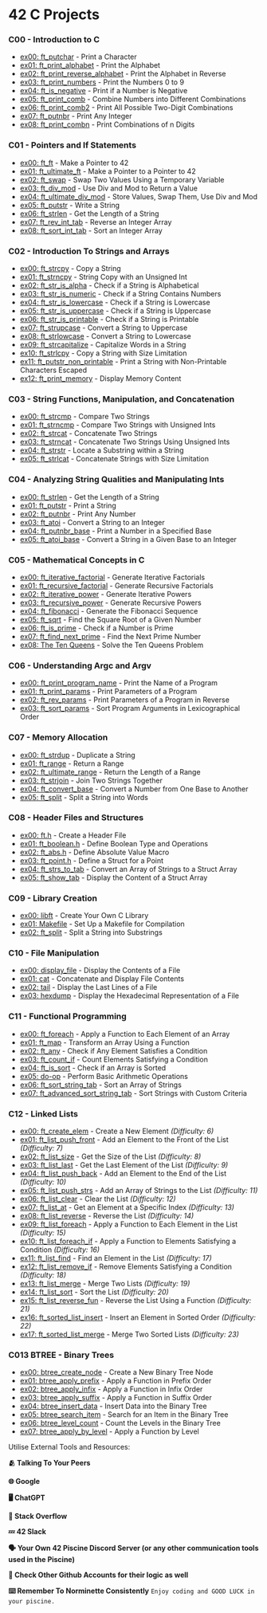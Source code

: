 # 42 C Projects

### C00 - Introduction to C
- [ex00: ft_putchar](./C00/ex00) - Print a Character
- [ex01: ft_print_alphabet](./C00/ex01) - Print the Alphabet
- [ex02: ft_print_reverse_alphabet](./C00/ex02) - Print the Alphabet in Reverse
- [ex03: ft_print_numbers](./C00/ex03) - Print the Numbers 0 to 9
- [ex04: ft_is_negative](./C00/ex04) - Print if a Number is Negative
- [ex05: ft_print_comb](./C00/ex05) - Combine Numbers into Different Combinations
- [ex06: ft_print_comb2](./C00/ex06) - Print All Possible Two-Digit Combinations
- [ex07: ft_putnbr](./C00/ex07) - Print Any Integer
- [ex08: ft_print_combn](./C00/ex08) - Print Combinations of n Digits

### C01 - Pointers and If Statements
- [ex00: ft_ft](./C01/ex00) - Make a Pointer to 42
- [ex01: ft_ultimate_ft](./C01/ex01) - Make a Pointer to a Pointer to 42
- [ex02: ft_swap](./C01/ex02) - Swap Two Values Using a Temporary Variable
- [ex03: ft_div_mod](./C01/ex03) - Use Div and Mod to Return a Value
- [ex04: ft_ultimate_div_mod](./C01/ex04) - Store Values, Swap Them, Use Div and Mod
- [ex05: ft_putstr](./C01/ex05) - Write a String
- [ex06: ft_strlen](./C01/ex06) - Get the Length of a String
- [ex07: ft_rev_int_tab](./C01/ex07) - Reverse an Integer Array
- [ex08: ft_sort_int_tab](./C01/ex08) - Sort an Integer Array

### C02 - Introduction To Strings and Arrays
- [ex00: ft_strcpy](./C02/ex00) - Copy a String
- [ex01: ft_strncpy](./C02/ex01) - String Copy with an Unsigned Int
- [ex02: ft_str_is_alpha](./C02/ex02) - Check if a String is Alphabetical
- [ex03: ft_str_is_numeric](./C02/ex03) - Check if a String Contains Numbers
- [ex04: ft_str_is_lowercase](./C02/ex04) - Check if a String is Lowercase
- [ex05: ft_str_is_uppercase](./C02/ex05) - Check if a String is Uppercase
- [ex06: ft_str_is_printable](./C02/ex06) - Check if a String is Printable
- [ex07: ft_strupcase](./C02/ex07) - Convert a String to Uppercase
- [ex08: ft_strlowcase](./C02/ex08) - Convert a String to Lowercase
- [ex09: ft_strcapitalize](./C02/ex09) - Capitalize Words in a String
- [ex10: ft_strlcpy](./C02/ex10) - Copy a String with Size Limitation
- [ex11: ft_putstr_non_printable](./C02/ex11) - Print a String with Non-Printable Characters Escaped
- [ex12: ft_print_memory](./C02/ex12) - Display Memory Content

### C03 - String Functions, Manipulation, and Concatenation
- [ex00: ft_strcmp](./C03/ex00) - Compare Two Strings
- [ex01: ft_strncmp](./C03/ex01) - Compare Two Strings with Unsigned Ints
- [ex02: ft_strcat](./C03/ex02) - Concatenate Two Strings
- [ex03: ft_strncat](./C03/ex03) - Concatenate Two Strings Using Unsigned Ints
- [ex04: ft_strstr](./C03/ex04) - Locate a Substring within a String
- [ex05: ft_strlcat](./C03/ex05) - Concatenate Strings with Size Limitation

### C04 - Analyzing String Qualities and Manipulating Ints
- [ex00: ft_strlen](./C04/ex00) - Get the Length of a String
- [ex01: ft_putstr](./C04/ex01) - Print a String
- [ex02: ft_putnbr](./C04/ex02) - Print Any Number
- [ex03: ft_atoi](./C04/ex03) - Convert a String to an Integer
- [ex04: ft_putnbr_base](./C04/ex04) - Print a Number in a Specified Base
- [ex05: ft_atoi_base](./C04/ex05) - Convert a String in a Given Base to an Integer

### C05 - Mathematical Concepts in C
- [ex00: ft_iterative_factorial](./C05/ex00) - Generate Iterative Factorials
- [ex01: ft_recursive_factorial](./C05/ex01) - Generate Recursive Factorials
- [ex02: ft_iterative_power](./C05/ex02) - Generate Iterative Powers
- [ex03: ft_recursive_power](./C05/ex03) - Generate Recursive Powers
- [ex04: ft_fibonacci](./C05/ex04) - Generate the Fibonacci Sequence
- [ex05: ft_sqrt](./C05/ex05) - Find the Square Root of a Given Number
- [ex06: ft_is_prime](./C05/ex06) - Check if a Number is Prime
- [ex07: ft_find_next_prime](./C05/ex07) - Find the Next Prime Number
- [ex08: The Ten Queens](./C05/ex08) - Solve the Ten Queens Problem

### C06 - Understanding Argc and Argv
- [ex00: ft_print_program_name](./C06/ex00) - Print the Name of a Program
- [ex01: ft_print_params](./C06/ex01) - Print Parameters of a Program
- [ex02: ft_rev_params](./C06/ex02) - Print Parameters of a Program in Reverse
- [ex03: ft_sort_params](./C06/ex03) - Sort Program Arguments in Lexicographical Order

### C07 - Memory Allocation
- [ex00: ft_strdup](./C07/ex00) - Duplicate a String
- [ex01: ft_range](./C07/ex01) - Return a Range
- [ex02: ft_ultimate_range](./C07/ex02) - Return the Length of a Range
- [ex03: ft_strjoin](./C07/ex03) - Join Two Strings Together
- [ex04: ft_convert_base](./C07/ex04) - Convert a Number from One Base to Another
- [ex05: ft_split](./C07/ex05) - Split a String into Words

### C08 - Header Files and Structures
- [ex00: ft.h](./C08/ex00) - Create a Header File
- [ex01: ft_boolean.h](./C08/ex01) - Define Boolean Type and Operations
- [ex02: ft_abs.h](./C08/ex02) - Define Absolute Value Macro
- [ex03: ft_point.h](./C08/ex03) - Define a Struct for a Point
- [ex04: ft_strs_to_tab](./C08/ex04) - Convert an Array of Strings to a Struct Array
- [ex05: ft_show_tab](./C08/ex05) - Display the Content of a Struct Array

### C09 - Library Creation
- [ex00: libft](./C09/ex00) - Create Your Own C Library
- [ex01: Makefile](./C09/ex01) - Set Up a Makefile for Compilation
- [ex02: ft_split](./C09/ex02) - Split a String into Substrings

### C10 - File Manipulation
- [ex00: display_file](./C10/ex00) - Display the Contents of a File
- [ex01: cat](./C10/ex01) - Concatenate and Display File Contents
- [ex02: tail](./C10/ex02) - Display the Last Lines of a File
- [ex03: hexdump](./C10/ex03) - Display the Hexadecimal Representation of a File

### C11 - Functional Programming
- [ex00: ft_foreach](./C11/ex00) - Apply a Function to Each Element of an Array
- [ex01: ft_map](./C11/ex01) - Transform an Array Using a Function
- [ex02: ft_any](./C11/ex02) - Check if Any Element Satisfies a Condition
- [ex03: ft_count_if](./C11/ex03) - Count Elements Satisfying a Condition
- [ex04: ft_is_sort](./C11/ex04) - Check if an Array is Sorted
- [ex05: do-op](./C11/ex05) - Perform Basic Arithmetic Operations
- [ex06: ft_sort_string_tab](./C11/ex06) - Sort an Array of Strings
- [ex07: ft_advanced_sort_string_tab](./C11/ex07) - Sort Strings with Custom Criteria

### C12 - Linked Lists
- [ex00: ft_create_elem](./C12/ex00) - Create a New Element *(Difficulty: 6)*
- [ex01: ft_list_push_front](./C12/ex01) - Add an Element to the Front of the List *(Difficulty: 7)*
- [ex02: ft_list_size](./C12/ex02) - Get the Size of the List *(Difficulty: 8)*
- [ex03: ft_list_last](./C12/ex03) - Get the Last Element of the List *(Difficulty: 9)*
- [ex04: ft_list_push_back](./C12/ex04) - Add an Element to the End of the List *(Difficulty: 10)*
- [ex05: ft_list_push_strs](./C12/ex05) - Add an Array of Strings to the List *(Difficulty: 11)*
- [ex06: ft_list_clear](./C12/ex06) - Clear the List *(Difficulty: 12)*
- [ex07: ft_list_at](./C12/ex07) - Get an Element at a Specific Index *(Difficulty: 13)*
- [ex08: ft_list_reverse](./C12/ex08) - Reverse the List *(Difficulty: 14)*
- [ex09: ft_list_foreach](./C12/ex09) - Apply a Function to Each Element in the List *(Difficulty: 15)*
- [ex10: ft_list_foreach_if](./C12/ex10) - Apply a Function to Elements Satisfying a Condition *(Difficulty: 16)*
- [ex11: ft_list_find](./C12/ex11) - Find an Element in the List *(Difficulty: 17)*
- [ex12: ft_list_remove_if](./C12/ex12) - Remove Elements Satisfying a Condition *(Difficulty: 18)*
- [ex13: ft_list_merge](./C12/ex13) - Merge Two Lists *(Difficulty: 19)*
- [ex14: ft_list_sort](./C12/ex14) - Sort the List *(Difficulty: 20)*
- [ex15: ft_list_reverse_fun](./C12/ex15) - Reverse the List Using a Function *(Difficulty: 21)*
- [ex16: ft_sorted_list_insert](./C12/ex16) - Insert an Element in Sorted Order *(Difficulty: 22)*
- [ex17: ft_sorted_list_merge](./C12/ex17) - Merge Two Sorted Lists *(Difficulty: 23)*


### C013 BTREE - Binary Trees
- [ex00: btree_create_node](./C13/ex00) - Create a New Binary Tree Node
- [ex01: btree_apply_prefix](./C13/ex01) - Apply a Function in Prefix Order
- [ex02: btree_apply_infix](./C13/ex02) - Apply a Function in Infix Order
- [ex03: btree_apply_suffix](./C13/ex03) - Apply a Function in Suffix Order
- [ex04: btree_insert_data](./C13/ex04) - Insert Data into the Binary Tree
- [ex05: btree_search_item](./C13/ex05) - Search for an Item in the Binary Tree
- [ex06: btree_level_count](./C13/ex06) - Count the Levels in the Binary Tree
- [ex07: btree_apply_by_level](./C13/ex07) - Apply a Function by Level

Utilise External Tools and Resources:

**🫂 Talking To Your Peers**

**🌐 Google**

**🖥️ ChatGPT**

**📮 Stack Overflow**

**💤 42 Slack**

**🗣️ Your Own 42 Piscine Discord Server (or any other communication tools used in the Piscine)**

**🧠 Check Other Github Accounts for their logic as well**

**⌨️ Remember To Norminette Consistently**
`Enjoy coding and GOOD LUCK in your piscine.`
